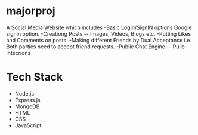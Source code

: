# majorproj
A Social Media Website which includes 
-Basic Login/SignIN options Google signin option.
-Creationg Posts -- Images, Videos, Blogs etc.
-Putting Likes and Comments on posts.
-Making different Friends by Dual Acceptance i.e. Both parties need to accept friend requests.
-Public Chat Engine -- Pulic intecrions

# Tech Stack
- Node.js
- Express.js
- MongoDB
- HTML
- CSS
- JavaScript  
